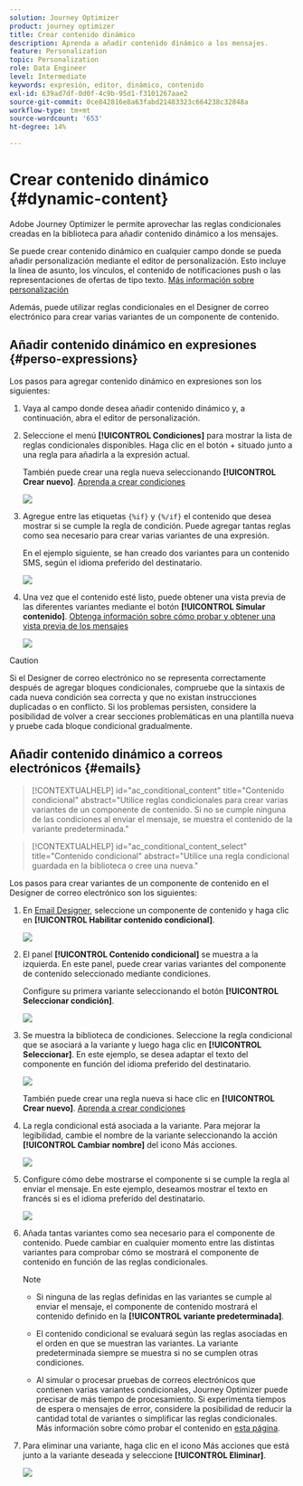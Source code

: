 ```yaml
---
solution: Journey Optimizer
product: journey optimizer
title: Crear contenido dinámico
description: Aprenda a añadir contenido dinámico a los mensajes.
feature: Personalization
topic: Personalization
role: Data Engineer
level: Intermediate
keywords: expresión, editor, dinámico, contenido
exl-id: 639ad7df-0d0f-4c9b-95d1-f3101267aae2
source-git-commit: 0ce842816e8a63fabd21483323c664238c32848a
workflow-type: tm+mt
source-wordcount: '653'
ht-degree: 14%

---
```


# Crear contenido dinámico {#dynamic-content}

Adobe Journey Optimizer le permite aprovechar las reglas condicionales creadas en la biblioteca para añadir contenido dinámico a los mensajes.

Se puede crear contenido dinámico en cualquier campo donde se pueda añadir personalización mediante el editor de personalización. Esto incluye la línea de asunto, los vínculos, el contenido de notificaciones push o las representaciones de ofertas de tipo texto. [Más información sobre personalización](personalize.md)

Además, puede utilizar reglas condicionales en el Designer de correo electrónico para crear varias variantes de un componente de contenido.

## Añadir contenido dinámico en expresiones {#perso-expressions}

Los pasos para agregar contenido dinámico en expresiones son los siguientes:

1. Vaya al campo donde desea añadir contenido dinámico y, a continuación, abra el editor de personalización.

1. Seleccione el menú **[!UICONTROL Condiciones]** para mostrar la lista de reglas condicionales disponibles. Haga clic en el botón + situado junto a una regla para añadirla a la expresión actual.

   También puede crear una regla nueva seleccionando **[!UICONTROL Crear nuevo]**. [Aprenda a crear condiciones](create-conditions.md)

   ![](assets/conditions-expression.png)

1. Agregue entre las etiquetas `{%if}` y `{%/if}` el contenido que desea mostrar si se cumple la regla de condición. Puede agregar tantas reglas como sea necesario para crear varias variantes de una expresión.

   En el ejemplo siguiente, se han creado dos variantes para un contenido SMS, según el idioma preferido del destinatario.

   ![](assets/conditions-language-sample.png)

1. Una vez que el contenido esté listo, puede obtener una vista previa de las diferentes variantes mediante el botón **[!UICONTROL Simular contenido]**. [Obtenga información sobre cómo probar y obtener una vista previa de los mensajes](../content-management/preview-test.md)

   ![](assets/conditions-preview.png)

>[!CAUTION]
>
>Si el Designer de correo electrónico no se representa correctamente después de agregar bloques condicionales, compruebe que la sintaxis de cada nueva condición sea correcta y que no existan instrucciones duplicadas o en conflicto. Si los problemas persisten, considere la posibilidad de volver a crear secciones problemáticas en una plantilla nueva y pruebe cada bloque condicional gradualmente.


## Añadir contenido dinámico a correos electrónicos {#emails}

>[!CONTEXTUALHELP]
>id="ac_conditional_content"
>title="Contenido condicional"
>abstract="Utilice reglas condicionales para crear varias variantes de un componente de contenido. Si no se cumple ninguna de las condiciones al enviar el mensaje, se muestra el contenido de la variante predeterminada."

>[!CONTEXTUALHELP]
>id="ac_conditional_content_select"
>title="Contenido condicional"
>abstract="Utilice una regla condicional guardada en la biblioteca o cree una nueva."

Los pasos para crear variantes de un componente de contenido en el Designer de correo electrónico son los siguientes:

1. En [Email Designer](../email/content-from-scratch.md), seleccione un componente de contenido y haga clic en **[!UICONTROL Habilitar contenido condicional]**.

   ![](assets/conditions-enable-conditional.png)

1. El panel **[!UICONTROL Contenido condicional]** se muestra a la izquierda. En este panel, puede crear varias variantes del componente de contenido seleccionado mediante condiciones.

   Configure su primera variante seleccionando el botón **[!UICONTROL Seleccionar condición]**.

   ![](assets/conditions-apply.png)

1. Se muestra la biblioteca de condiciones. Seleccione la regla condicional que se asociará a la variante y luego haga clic en **[!UICONTROL Seleccionar]**. En este ejemplo, se desea adaptar el texto del componente en función del idioma preferido del destinatario.

   ![](assets/conditions-select.png)

   También puede crear una regla nueva si hace clic en **[!UICONTROL Crear nuevo]**. [Aprenda a crear condiciones](create-conditions.md)

1. La regla condicional está asociada a la variante. Para mejorar la legibilidad, cambie el nombre de la variante seleccionando la acción **[!UICONTROL Cambiar nombre]** del icono Más acciones.

   ![](assets/conditions-rename.png)

1. Configure cómo debe mostrarse el componente si se cumple la regla al enviar el mensaje. En este ejemplo, deseamos mostrar el texto en francés si es el idioma preferido del destinatario.

   ![](assets/conditions-design.png)

1. Añada tantas variantes como sea necesario para el componente de contenido. Puede cambiar en cualquier momento entre las distintas variantes para comprobar cómo se mostrará el componente de contenido en función de las reglas condicionales.

   >[!NOTE]
   >
   >* Si ninguna de las reglas definidas en las variantes se cumple al enviar el mensaje, el componente de contenido mostrará el contenido definido en la **[!UICONTROL variante predeterminada]**.
   >
   >* El contenido condicional se evaluará según las reglas asociadas en el orden en que se muestran las variantes. La variante predeterminada siempre se muestra si no se cumplen otras condiciones.
   >
   >* Al simular o procesar pruebas de correos electrónicos que contienen varias variantes condicionales, Journey Optimizer puede precisar de más tiempo de procesamiento. Si experimenta tiempos de espera o mensajes de error, considere la posibilidad de reducir la cantidad total de variantes o simplificar las reglas condicionales. Más información sobre cómo probar el contenido en [esta página](../content-management/preview-test.md).


1. Para eliminar una variante, haga clic en el icono Más acciones que está junto a la variante deseada y seleccione **[!UICONTROL Eliminar]**.

   ![](assets/conditions-delete.png)
